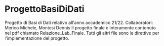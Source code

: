 # ProgettoBasiDiDati
Progetto di Basi di Dati relativo all'anno accademico 21/22. Collaboratori: Merico Michele, Montesi Dennis
Il progetto finale è interamente contenuto nel pdf chiamato Relazione_Lab_Finale. Tutti gli altri file sono le direttive per l'implementazione del progetto.
